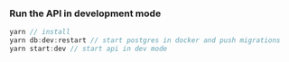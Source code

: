 


### Run the API in development mode
```javascript
yarn // install
yarn db:dev:restart // start postgres in docker and push migrations
yarn start:dev // start api in dev mode
```
